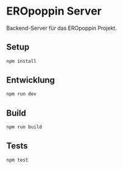 # EROpoppin Server

Backend-Server für das EROpoppin Projekt.

## Setup

```bash
npm install
```

## Entwicklung

```bash
npm run dev
```

## Build

```bash
npm run build
```

## Tests

```bash
npm test
```